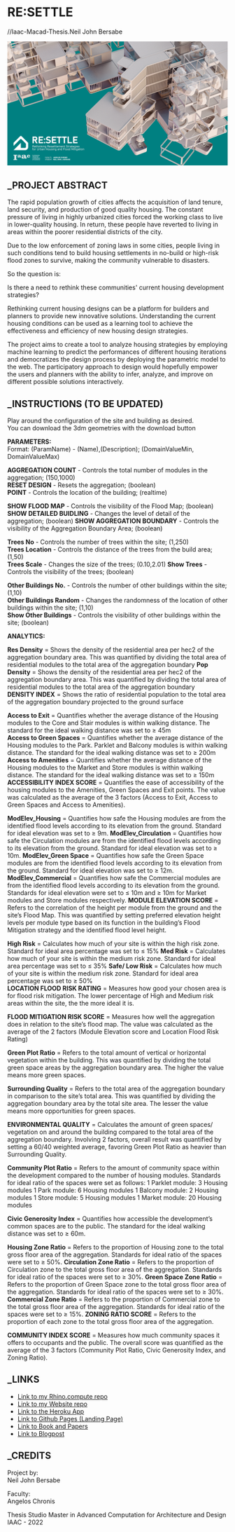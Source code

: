 # RE:SETTLE
//Iaac-Macad-Thesis.Neil John Bersabe


![](./images/POSTER_COVER.png?raw=true)

## _PROJECT ABSTRACT
The rapid population growth of cities affects the acquisition of land tenure, land security, and production of good quality housing.  The constant pressure of living in highly urbanized cities forced the working class to live in lower-quality housing.  In return, these people have reverted to living in areas within the poorer residential districts of the city. 

Due to the low enforcement of zoning laws in some cities, people living in such conditions tend to build housing settlements in no-build or high-risk flood zones to survive, making the community vulnerable to disasters. 

So the question is:

Is there a need to rethink these communities' current housing development strategies?

Rethinking current housing designs can be a platform for builders and planners to provide new innovative solutions.  Understanding the current housing conditions can be used as a learning tool to achieve the effectiveness and efficiency of new housing design strategies. 

The project aims to create a tool to analyze housing strategies by employing machine learning to predict the performances of different housing iterations and democratizes the design process by deploying the parametric model to the web.  The participatory approach to design would hopefully empower the users and planners with the ability to infer, analyze, and improve on different possible solutions interactively.


## _INSTRUCTIONS (TO BE UPDATED)
Play around the configuration of the site and building as desired.  
You can download the 3dm geometries with the download button

**PARAMETERS:**  
Format: (ParamName) - (Name),(Description); (DomainValueMin, DomainValueMax)  

**AGGREGATION COUNT** - Controls the total number of modules in the aggregation; (150,1000)  
**RESET DESIGN** - Resets the aggregation; (boolean)  
**POINT** - Controls the location of the building; (realtime)  

**SHOW FLOOD MAP** - Controls the visibility of the Flood Map; (boolean)  
**SHOW DETAILED BUIDLING** - Changes the level of detail of the aggregation; (boolean)
**SHOW AGGREGATION BOUNDARY** - Controls the visibility of the Aggregation Boundary Area; (boolean) 

**Trees No** - Controls the number of trees within the site; (1,250)  
**Trees Location** - Controls the distance of the trees from the build area; (1,50)  
**Trees Scale** - Changes the size of the trees; (0.10,2.01) 
**Show Trees** - Controls the visibility of the trees; (boolean)  

**Other Buildings No.** - Controls the number of other buildings within the site; (1,10)  
**Other Buildings Random** - Changes the randomness of the location of other buildings within the site; (1,10)  
**Show Other Buildings** - Controls the visibility of other buildings within the site; (boolean)  


**ANALYTICS:**  

**Res Density** = Shows the density of the residential area per hec2 of the aggregation boundary area. This was quantified by dividing the total area of residential modules to the total area of the aggregation boundary 
**Pop Density** = Shows the density of the residential area per hec2 of the aggregation boundary area. This was quantified by dividing the total area of residential modules to the total area of the aggregation boundary  
**DENSITY INDEX** = Shows the ratio of residential population to the total area of the aggregation boundary projected to the ground surface



**Access to Exit** = Quantifies whether the average distance of the Housing modules to the Core and Stair modules is within walking distance. The standard for the ideal walking distance was set to ≥ 45m  
**Access to Green Spaces** = Quantifies whether the average distance of the Housing modules to the Park. Parklet and Balcony modules is within walking distance. The standard for the ideal walking distance was set to ≥ 200m  
**Access to Amenities** = Quantifies whether the average distance of the Housing modules to the Market and Store modules is within walking distance. The standard for the ideal walking distance was set to ≥ 150m
**ACCESSIBILITY INDEX SCORE** = Quantifies the ease of accessibility of the housing modules to the Amenities, Green Spaces and Exit points. The value was calculated as the average of the 3 factors (Access to Exit, Access to Green Spaces and Access to Amenities).

**ModElev_Housing** = Quantifies how safe the Housing modules are from the identified flood levels according to its elevation from the ground. Standard for ideal elevation was set to ≥ 9m.
**ModElev_Circulation** = Quantifies how safe the Circulation modules are from the identified flood levels according to its elevation from the ground. Standard for ideal elevation was set to ≥ 10m.
**ModElev_Green Space** = Quantifies how safe the Green Space modules are from the identified flood levels according to its elevation from the ground. Standard for ideal elevation was set to ≥ 12m.
**ModElev_Commercial** =  Quantifies how safe the Commercial modules are from the identified flood levels according to its elevation from the ground. Standards for ideal elevation were set to ≤ 10m and ≥ 10m for Market modules and Store modules respectively.
**MODULE ELEVATION SCORE** = Refers to the correlation of the height per module from the ground and the site’s Flood Map. This was quantified by setting preferred elevation height levels per module type based on its function in the building’s Flood Mitigation strategy and the identified flood level height.

**High Risk** = Calculates how much of your site is within the high risk zone. Standard for ideal area percentage was set to ≤ 15%
**Med Risk** = Calculates how much of your site is within the medium risk zone. Standard for ideal area percentage was set to ≤ 35% 
**Safe/ Low Risk** = Calculates how much of your site is within the medium risk zone. Standard for ideal area percentage was set to ≥ 50%  
**LOCATION FLOOD RISK RATING** = Measures how good your chosen area is for flood risk mitigation. The lower percentage of High and Medium risk areas within the site, the the more ideal it is. 

**FLOOD MITIGATION RISK SCORE** = Measures how well the aggregation does in relation to the site’s flood map. The value was calculated as the average of the 2 factors (Module Elevation score and Location Flood Risk Rating)



**Green Plot Ratio** = Refers to the total amount of vertical or horizontal vegetation within the building. This was quantified by dividing the total green space areas by the aggregation boundary area. The higher the value means more green spaces.

**Surrounding Quality** = Refers to the total area of the aggregation boundary in comparison to the site’s total area. This was quantified by dividing the aggregation boundary area by the total site area. The lesser the value means more opportunities for green spaces.

**ENVIRONMENTAL QUALITY** = Calculates the amount of green spaces/ vegetation on and around the building compared to the total area of the aggregation boundary. Involving 2 factors, overall result was quantified by setting a 60/40 weighted average, favoring Green Plot Ratio as heavier than Surrounding Quality.  



**Community Plot Ratio** = Refers to the amount of community space within the development compared to the number of housing modules. 
Standards for ideal ratio of the spaces were set as follows: 
1 Parklet module: 3 Housing modules
1 Park module: 6 Housing modules
1 Balcony module: 2 Housing modules
1 Store module: 5 Housing modules
1 Market module: 20 Housing modules

**Civic Generosity Index** = Quantifies how accessible the development’s common spaces are to the public. The standard for the ideal walking distance was set to ≥ 60m.  

**Housing Zone Ratio** = Refers to the proportion of Housing zone to the total gross floor area of the aggregation. Standards for ideal ratio of the spaces were set to ≥ 50%. 
**Circulation Zone Ratio** = Refers to the proportion of Circulation zone to the total gross floor area of the aggregation. Standards for ideal ratio of the spaces were set to ≥ 30%. 
**Green Space Zone Ratio** = Refers to the proportion of Green Space zone to the total gross floor area of the aggregation. Standards for ideal ratio of the spaces were set to ≥ 30%.  
**Commercial Zone Ratio** = Refers to the proportion of Commercial zone to the total gross floor area of the aggregation. Standards for ideal ratio of the spaces were set to ≥ 15%. 
**ZONING RATIO SCORE** = Refers to the proportion of each zone to the total gross floor area of the aggregation. 

**COMMUNITY INDEX SCORE** = Measures how much community spaces it offers to occupants and the public. The overall score was quantified as the average of the 3 factors (Community Plot Ratio, Civic Generosity Index, and Zoning Ratio).


## _LINKS
- [Link to my Rhino.compute repo](https://github.com/NeilBersabe-Iaac/compute.rhino3d.appserver)
- [Link to my Website repo](https://github.com/NeilBersabe-Iaac/IAAC-THESIS-MACAD)
- [Link to the Heroku App](https://bimsc22-neiljohnbersabe.herokuapp.com/examples/solihiya00_v3/)
- [Link to Github Pages (Landing Page)](https://neilbersabe-iaac.github.io/IAAC-BIMSC-FINAL/)
- [Link to Book and Papers](https://neilbersabe-iaac.github.io/IAAC-BIMSC-FINAL/)
- [Link to Blogpost](https://neilbersabe-iaac.github.io/IAAC-BIMSC-FINAL/)

## _CREDITS
Project by:  
Neil John Bersabe

Faculty:  
Angelos Chronis


Thesis Studio
Master in Advanced Computation for Architecture and Design  
IAAC - 2022



